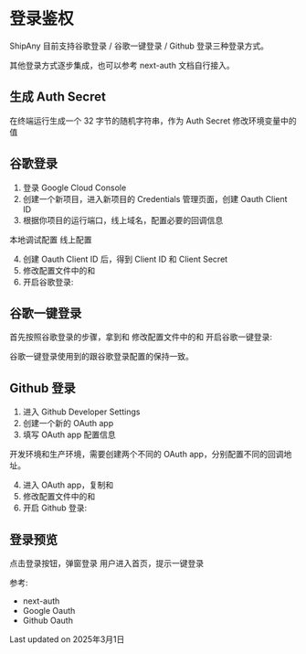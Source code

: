 # 登录鉴权

ShipAny 目前支持谷歌登录 / 谷歌一键登录 / Github 登录三种登录方式。

其他登录方式逐步集成，也可以参考 next-auth 文档自行接入。

## 生成 Auth Secret

在终端运行生成一个 32 字节的随机字符串，作为 Auth Secret
修改环境变量中的值

## 谷歌登录

1. 登录 Google Cloud Console
2. 创建一个新项目，进入新项目的 Credentials 管理页面，创建 Oauth Client ID
3. 根据你项目的运行端口，线上域名，配置必要的回调信息

本地调试配置
线上配置

4. 创建 Oauth Client ID 后，得到 Client ID 和 Client Secret
5. 修改配置文件中的和
6. 开启谷歌登录:

## 谷歌一键登录

首先按照谷歌登录的步骤，拿到和
修改配置文件中的和
开启谷歌一键登录:

谷歌一键登录使用到的跟谷歌登录配置的保持一致。

## Github 登录

1. 进入 Github Developer Settings
2. 创建一个新的 OAuth app
3. 填写 OAuth app 配置信息

开发环境和生产环境，需要创建两个不同的 OAuth app，分别配置不同的回调地址。

4. 进入 OAuth app，复制和
5. 修改配置文件中的和
6. 开启 Github 登录:

## 登录预览

点击登录按钮，弹窗登录
用户进入首页，提示一键登录

参考:
- next-auth
- Google Oauth
- Github Oauth

Last updated on 2025年3月1日